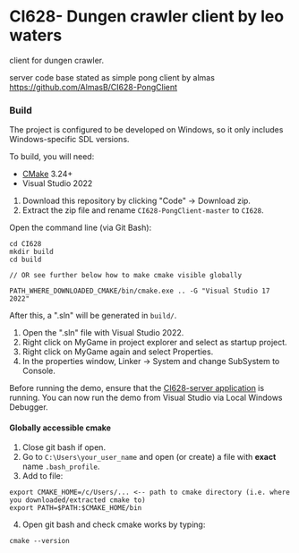 # CI628- Dungen crawler client by leo waters
client for dungen crawler.

server code base stated as simple pong client by almas https://github.com/AlmasB/CI628-PongClient
### Build

The project is configured to be developed on Windows, so it only includes Windows-specific SDL versions.

To build, you will need:

* [CMake](https://github.com/Kitware/CMake/releases/download/v3.24.2/cmake-3.24.2-windows-x86_64.zip) 3.24+
* Visual Studio 2022

1. Download this repository by clicking "Code" -> Download zip.
2. Extract the zip file and rename `CI628-PongClient-master` to `CI628`.

Open the command line (via Git Bash):

```
cd CI628
mkdir build
cd build

// OR see further below how to make cmake visible globally

PATH_WHERE_DOWNLOADED_CMAKE/bin/cmake.exe .. -G "Visual Studio 17 2022"

```

After this, a ".sln" will be generated in `build/`.

1. Open the ".sln" file with Visual Studio 2022.
2. Right click on MyGame in project explorer and select as startup project.
3. Right click on MyGame again and select Properties.
4. In the properties window, Linker -> System and change SubSystem to Console.

Before running the demo, ensure that the [CI628-server application](https://github.com/AlmasB/CI628-PongServer/releases) is running. You can now run the demo from Visual Studio via Local Windows Debugger.

#### Globally accessible cmake

1. Close git bash if open.
2. Go to `C:\Users\your_user_name` and open (or create) a file with **exact** name `.bash_profile`.
3. Add to file:

```
export CMAKE_HOME=/c/Users/... <-- path to cmake directory (i.e. where you downloaded/extracted cmake to)
export PATH=$PATH:$CMAKE_HOME/bin
```

4. Open git bash and check cmake works by typing:

```
cmake --version
```
